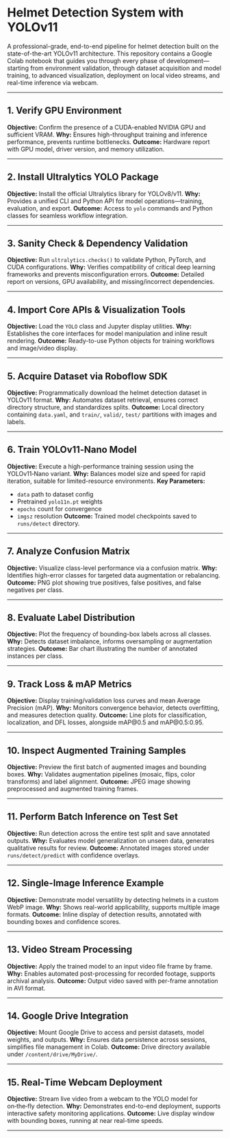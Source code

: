 # Helmet Detection System with YOLOv11

A professional-grade, end-to-end pipeline for helmet detection built on the state-of-the-art YOLOv11 architecture. This repository contains a Google Colab notebook that guides you through every phase of development—starting from environment validation, through dataset acquisition and model training, to advanced visualization, deployment on local video streams, and real-time inference via webcam.

---

## 1. Verify GPU Environment

**Objective:** Confirm the presence of a CUDA-enabled NVIDIA GPU and sufficient VRAM.
**Why:** Ensures high-throughput training and inference performance, prevents runtime bottlenecks.
**Outcome:** Hardware report with GPU model, driver version, and memory utilization.

---

## 2. Install Ultralytics YOLO Package

**Objective:** Install the official Ultralytics library for YOLOv8/v11.
**Why:** Provides a unified CLI and Python API for model operations—training, evaluation, and export.
**Outcome:** Access to `yolo` commands and Python classes for seamless workflow integration.

---

## 3. Sanity Check & Dependency Validation

**Objective:** Run `ultralytics.checks()` to validate Python, PyTorch, and CUDA configurations.
**Why:** Verifies compatibility of critical deep learning frameworks and prevents misconfiguration errors.
**Outcome:** Detailed report on versions, GPU availability, and missing/incorrect dependencies.

---

## 4. Import Core APIs & Visualization Tools

**Objective:** Load the `YOLO` class and Jupyter display utilities.
**Why:** Establishes the core interfaces for model manipulation and inline result rendering.
**Outcome:** Ready-to-use Python objects for training workflows and image/video display.

---

## 5. Acquire Dataset via Roboflow SDK

**Objective:** Programmatically download the helmet detection dataset in YOLOv11 format.
**Why:** Automates dataset retrieval, ensures correct directory structure, and standardizes splits.
**Outcome:** Local directory containing `data.yaml`, and `train/`, `valid/`, `test/` partitions with images and labels.

---

## 6. Train YOLOv11‑Nano Model

**Objective:** Execute a high-performance training session using the YOLOv11‑Nano variant.
**Why:** Balances model size and speed for rapid iteration, suitable for limited-resource environments.
**Key Parameters:**

* `data` path to dataset config
* Pretrained `yolo11n.pt` weights
* `epochs` count for convergence
* `imgsz` resolution
  **Outcome:** Trained model checkpoints saved to `runs/detect` directory.

---

## 7. Analyze Confusion Matrix

**Objective:** Visualize class-level performance via a confusion matrix.
**Why:** Identifies high-error classes for targeted data augmentation or rebalancing.
**Outcome:** PNG plot showing true positives, false positives, and false negatives per class.

---

## 8. Evaluate Label Distribution

**Objective:** Plot the frequency of bounding-box labels across all classes.
**Why:** Detects dataset imbalance, informs oversampling or augmentation strategies.
**Outcome:** Bar chart illustrating the number of annotated instances per class.

---

## 9. Track Loss & mAP Metrics

**Objective:** Display training/validation loss curves and mean Average Precision (mAP).
**Why:** Monitors convergence behavior, detects overfitting, and measures detection quality.
**Outcome:** Line plots for classification, localization, and DFL losses, alongside mAP\@0.5 and mAP\@0.5:0.95.

---

## 10. Inspect Augmented Training Samples

**Objective:** Preview the first batch of augmented images and bounding boxes.
**Why:** Validates augmentation pipelines (mosaic, flips, color transforms) and label alignment.
**Outcome:** JPEG image showing preprocessed and augmented training frames.

---

## 11. Perform Batch Inference on Test Set

**Objective:** Run detection across the entire test split and save annotated outputs.
**Why:** Evaluates model generalization on unseen data, generates qualitative results for review.
**Outcome:** Annotated images stored under `runs/detect/predict` with confidence overlays.

---

## 12. Single-Image Inference Example

**Objective:** Demonstrate model versatility by detecting helmets in a custom WebP image.
**Why:** Shows real-world applicability, supports multiple image formats.
**Outcome:** Inline display of detection results, annotated with bounding boxes and confidence scores.

---

## 13. Video Stream Processing

**Objective:** Apply the trained model to an input video file frame by frame.
**Why:** Enables automated post-processing for recorded footage, supports archival analysis.
**Outcome:** Output video saved with per-frame annotation in AVI format.

---

## 14. Google Drive Integration

**Objective:** Mount Google Drive to access and persist datasets, model weights, and outputs.
**Why:** Ensures data persistence across sessions, simplifies file management in Colab.
**Outcome:** Drive directory available under `/content/drive/MyDrive/`.

---

## 15. Real‑Time Webcam Deployment

**Objective:** Stream live video from a webcam to the YOLO model for on‑the‑fly detection.
**Why:** Demonstrates end-to-end deployment, supports interactive safety monitoring applications.
**Outcome:** Live display window with bounding boxes, running at near real-time speeds.

---

